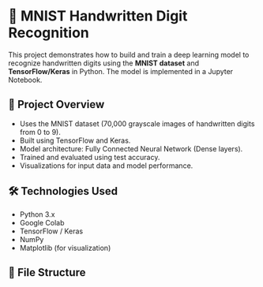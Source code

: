 # 🧠 MNIST Handwritten Digit Recognition

This project demonstrates how to build and train a deep learning model to recognize handwritten digits using the **MNIST dataset** and **TensorFlow/Keras** in Python. The model is implemented in a Jupyter Notebook.

## 📌 Project Overview

- Uses the MNIST dataset (70,000 grayscale images of handwritten digits from 0 to 9).
- Built using TensorFlow and Keras.
- Model architecture: Fully Connected Neural Network (Dense layers).
- Trained and evaluated using test accuracy.
- Visualizations for input data and model performance.

## 🛠️ Technologies Used

- Python 3.x
- Google Colab
- TensorFlow / Keras
- NumPy
- Matplotlib (for visualization)

## 📂 File Structure

